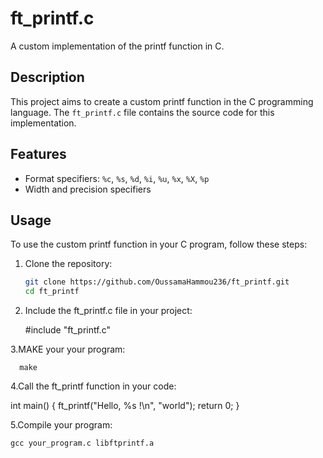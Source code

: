 # ft_printf.c

A custom implementation of the printf function in C.

## Description

This project aims to create a custom printf function in the C programming language. The `ft_printf.c` file contains the source code for this implementation.

## Features

- Format specifiers: `%c`, `%s`, `%d`, `%i`, `%u`, `%x`, `%X`, `%p`
- Width and precision specifiers

## Usage

To use the custom printf function in your C program, follow these steps:

1. Clone the repository:

   ```bash
   git clone https://github.com/OussamaHammou236/ft_printf.git
   cd ft_printf

2. Include the ft_printf.c file in your project:
   
   #include "ft_printf.c"

3.MAKE your your program:
      
      make

4.Call the ft_printf function in your code:

   int main()
   {
    ft_printf("Hello, %s !\n", "world");
    return 0;
   }

5.Compile your program:

    gcc your_program.c libftprintf.a
